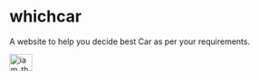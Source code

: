 # whichcar
A website to help you decide best Car as per your requirements.
<p align="left">
<img align="center" src="https://whichcar.epizy.com/img/icon.svg" alt="iam_thealok" height="30" width="40" />
</p>

